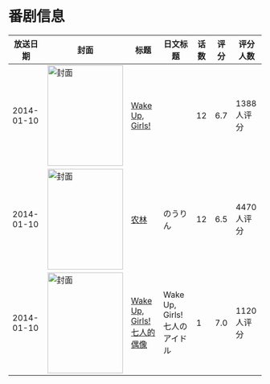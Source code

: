 # 番剧信息

|放送日期|封面|标题|日文标题|话数|评分|评分人数|
|---|---|---|---|---|---|---|
|2014-01-10|<img src="https://lain.bgm.tv/pic/cover/c/02/cf/48880_5pob6.jpg" alt="封面" style="width:150px;height:200px;object-fit:cover;">|[Wake Up, Girls!](https://bangumi.tv/subject/48880)||12|6.7|1388人评分|
|2014-01-10|<img src="https://lain.bgm.tv/pic/cover/c/ed/7e/68756_cCQbM.jpg" alt="封面" style="width:150px;height:200px;object-fit:cover;">|[农林](https://bangumi.tv/subject/68756)|のうりん|12|6.5|4470人评分|
|2014-01-10|<img src="https://lain.bgm.tv/pic/cover/c/40/4b/87700_F4nF8.jpg" alt="封面" style="width:150px;height:200px;object-fit:cover;">|[Wake Up, Girls! 七人的偶像](https://bangumi.tv/subject/87700)|Wake Up, Girls! 七人のアイドル|1|7.0|1120人评分|
